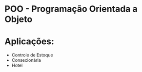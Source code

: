 # POO - Programação Orientada a Objeto

# Aplicações: 
  - Controle de Estoque
  - Consecionária 
  - Hotel
